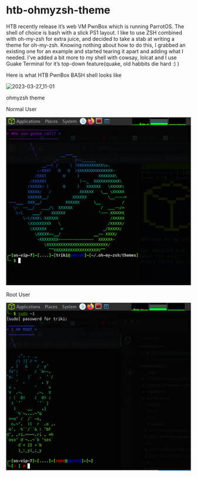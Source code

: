 # htb-ohmyzsh-theme

HTB recently release it’s web VM PwnBox which is running ParrotOS. The shell of choice is bash with a slick PS1 layout. I like to use ZSH combined with oh-my-zsh for extra juice, and decided to take a stab at writing a theme for oh-my-zsh. Knowing nothing about how to do this, I grabbed an existing one for an example and started tearing it apart and adding what I needed. I’ve added a bit more to my shell with cowsay, lolcat and I use Guake Terminal for it’s top-down feature(quake, old habbits die hard :) )

Here is what HTB PwnBox BASH shell looks like

![2023-03-27_11-01](https://user-images.githubusercontent.com/128290319/227807422-884d1c7f-0923-4908-ad0e-0838fc846ffe.png)

ohmyzsh theme

Normal User

![normal_user](images/htb-ohmyzsh-normal-user.png?raw=true "Normal User")

Root User

![normal_user](images/htb-ohmyzsh-root-user.png?raw=true "Root User")
